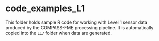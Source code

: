 # code_examples_L1

This folder holds sample R code for working with Level 1 sensor data
produced by the COMPASS-FME processing pipeline. It is automatically
copied into the `L1/` folder when data are generated.
